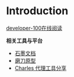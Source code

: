 # Introduction



[developer-100在线阅读](https://guxiaobai.gitbooks.io/developer-101/content/)


**相关工具与平台**


*  [石墨文档](https://shimo.im/)
*  [磨刀原型](https://modao.cc/)
*  [Charles 代理工具分享](https://github.com/gzrichard/charles-share)